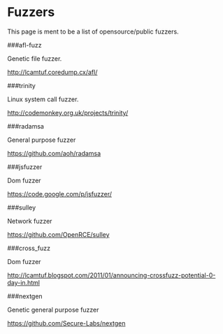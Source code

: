 # Fuzzers
This page is ment to be a list of opensource/public fuzzers.

###afl-fuzz

Genetic file fuzzer.

http://lcamtuf.coredump.cx/afl/

###trinity

Linux system call fuzzer.

http://codemonkey.org.uk/projects/trinity/

###radamsa

General purpose fuzzer

https://github.com/aoh/radamsa

###jsfuzzer

Dom fuzzer

https://code.google.com/p/jsfuzzer/

###sulley

Network fuzzer

https://github.com/OpenRCE/sulley

###cross_fuzz

Dom fuzzer

http://lcamtuf.blogspot.com/2011/01/announcing-crossfuzz-potential-0-day-in.html

###nextgen

Genetic general purpose fuzzer

https://github.com/Secure-Labs/nextgen
